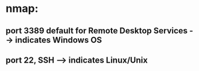 

# nmap:
## port 3389 default for Remote Desktop Services --> indicates Windows OS
## port 22, SSH --> indicates Linux/Unix
